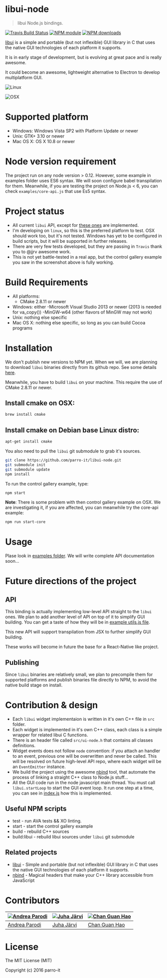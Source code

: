 # libui-node

> libui Node.js bindings.

[![Travis Build Status](https://img.shields.io/travis/parro-it/libui-node.svg)](http://travis-ci.org/parro-it/libui-node)
[![NPM module](https://img.shields.io/npm/v/libui-node.svg)](https://npmjs.org/package/libui-node)
[![NPM downloads](https://img.shields.io/npm/dt/libui-node.svg)](https://npmjs.org/package/libui-node)

[libui](https://github.com/andlabs/libui) is a simple and portable (but not inflexible) GUI library in C that uses the native GUI technologies of each platform it supports.

It is in early stage of development, but is evolving at great pace and is really awesome.

It could become an awesome, lightweight alternative to Electron to develop multiplatform GUI.

![Linux](https://cloud.githubusercontent.com/assets/11197111/15990529/68e924f4-3095-11e6-8a13-b91678def555.png)

![OSX](https://cloud.githubusercontent.com/assets/11197111/16003613/bf03b908-315d-11e6-9c67-850ace39ffc1.png)



# Supported platform

* Windows: Windows Vista SP2 with Platform Update or newer
* Unix: GTK+ 3.10 or newer
* Mac OS X: OS X 10.8 or newer

# Node version requirement

The project run on any node version > 0.12.
However, some example in examples folder uses ES6 syntax. We will soon configure babel transpilation for them. Meanwhile, if you are testing the project on Node.js < 6,
you can check `examples/core-api.js` that use Es5 syntax.


# Project status

* All current `libui` API, except for [these ones](https://github.com/parro-it/libui-node/issues?q=is%3Aissue+is%3Aopen+label%3Aenhancement) are implemented.
* I'm developing on `linux`, so this is the preferred platform to test. OSX should work too, but it's not tested. Windows has yet to be configured in build scripts, but it will be supported in further releases.
* There are very few tests developed, but they are passing in `Travis` thank you to @jjrv awesome work.
* This is not yet battle-tested in a real app, but the control gallery example you saw in the screenshot above is fully working.

# Build Requirements

* All platforms:
	- CMake 2.8.11 or newer
* Windows: either
	-Microsoft Visual Studio 2013 or newer (2013 is needed for va_copy())
	-MinGW-w64 (other flavors of MinGW may not work)
* Unix: nothing else specific
* Mac OS X: nothing else specific, so long as you can build Cocoa programs

# Installation

We don't publish new versions to NPM yet.
When we will, we are planning to download `libui` binaries directly from its github repo. See some details [here](https://github.com/andlabs/libui/issues/124).

Meanwhile, you have to build `libui` on your machine. This require the use of CMake 2.8.11 or newer.

## Install cmake on OSX:

```bash
brew install cmake
```

## Install cmake on Debian base Linux distro:

```bash
apt-get install cmake
```

You also need to pull the `libui` git submodule to grab it's sources.


```bash
git clone https://github.com/parro-it/libui-node.git
git submodule init
git submodule update
npm install
```

To run the control gallery example, type:

```bash
npm start
```

__Note__: There is some problem with then control gallery example on OSX.
We are investigating it, if you are affected, you can meanwhile try the core-api example:

```bash
npm run start-core
```


# Usage

Plase look in [examples folder](https://github.com/parro-it/libui-node/tree/master/examples).
We will write complete API documentation soon...


# Future directions of the project

## API

This binding is actually implementing low-level API straight to the `libui` ones.
We plan to add another level of API on top of it to simplify GUI building. You can get a taste of how they will be in [example utils.js file](https://github.com/parro-it/libui-node/blob/master/examples/utils.js).

This new API will support transpilation from JSX to further simplify GUI building.

These works will become in future the base for a React-Native like project.

## Publishing

Since `libui` binaries are relatively small, we plan to precompile them for supported platforms and publish binaries file directly to NPM, to avoid the native build stage on install.

# Contribution & design

* Each `libui` widget implementaion is written in it's own C++ file in `src` folder.
* Each widget is implemented in it's own C++ class, each class is a simple wrapper for related libui C functions.
* There is an header file called `src/ui-node.h` that contains all classes definitions.
* Widget events does not follow `node` convention: if you attach an handler to an event, previous one will be overwritten and never be called. This will be resolved on future high-level API repo, where each widget will be an `EventEmitter` instance.
* We build the project using the awesome [nbind](https://github.com/charto/nbind) tool, that automate the process of linking a straight C++ class to Node.js stuff...
* All the GUI code run in the node javascript main thread. You must call `libui.startLoop` to start the GUI event loop. It run one step at a time, you can see in [index.js](https://github.com/parro-it/libui-node/blob/master/index.js) how this is implemented.

## Useful NPM scripts

* test - run AVA tests && XO linting.
* start - start the control gallery example
* build - rebuild C++ sources
* build:libui - rebuild libui sources under `libui` git submodule

## Related projects

* [libui](https://github.com/andlabs/libui) - Simple and portable (but not inflexible) GUI library in C that uses the native GUI technologies of each platform it supports.
* [nbind](https://github.com/charto/nbind) - Magical headers that make your C++ library accessible from JavaScript

# Contributors


[![Andrea Parodi](https://avatars0.githubusercontent.com/u/11197111?s=130)](https://github.com/parro-it) | [![Juha Järvi](https://avatars3.githubusercontent.com/u/778781?s=130)](https://github.com/jjrv) | [![Chan Guan Hao](https://avatars1.githubusercontent.com/u/5748750?s=130)](https://github.com/mavenave)
---|---|---
[Andrea Parodi](https://github.com/parro-it) | [Juha Järvi](https://github.com/jjrv) | [Chan Guan Hao](https://github.com/mavenave)



# License

The MIT License (MIT)

Copyright (c) 2016 parro-it
